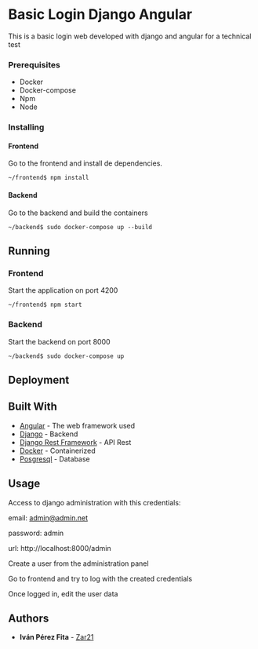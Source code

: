 # Basic Login Django Angular
This is a basic login web developed with django and angular for a technical test

### Prerequisites
- Docker
- Docker-compose
- Npm
- Node

### Installing

#### Frontend

Go to the frontend and install de dependencies.

```
~/frontend$ npm install
```
#### Backend

Go to the backend and build the containers

```
~/backend$ sudo docker-compose up --build
```

## Running

### Frontend

Start the application on port 4200

```
~/frontend$ npm start
```

### Backend
Start the backend on port 8000

```
~/backend$ sudo docker-compose up
```

## Deployment

## Built With

* [Angular](https://angular.io/) - The web framework used
* [Django](https://www.djangoproject.com/) - Backend
* [Django Rest Framework](https://www.django-rest-framework.org/) - API Rest
* [Docker](https://www.docker.com/) - Containerized
* [Posgresql](https://www.postgresql.org/) - Database

## Usage

Access to django administration with this credentials:

email: admin@admin.net

password: admin

url: http://localhost:8000/admin

Create a user from the administration panel

Go to frontend and try to log with the created credentials

Once logged in, edit the user data

## Authors

* **Iván Pérez Fita** - [Zar21](https://github.com/Zar21)

